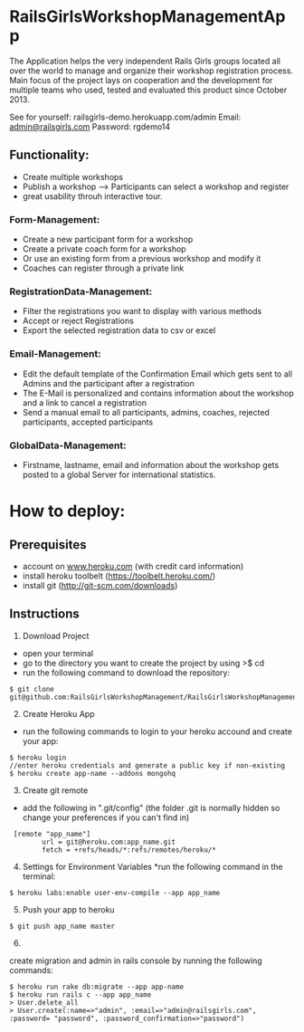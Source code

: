 # RailsGirlsWorkshopManagementApp

The Application helps the very independent Rails Girls groups located all over the world to manage and organize their workshop registration process. Main focus of the project lays on cooperation and the development for multiple teams who used, tested and evaluated this product since October 2013.

See for yourself: railsgirls-demo.herokuapp.com/admin
Email: admin@railsgirls.com
Password: rgdemo14

## Functionality:

- Create multiple workshops
- Publish a workshop --> Participants can select a workshop and register
- great usability throuh interactive tour.

### Form-Management:
- Create a new participant form for a workshop
- Create a private coach form for a workshop
- Or use an existing form from a previous workshop and modify it
- Coaches can register through a private link

### RegistrationData-Management:
- Filter the registrations you want to display with various methods
- Accept or reject Registrations
- Export the selected registration data to csv or excel

### Email-Management:
- Edit the default template of the Confirmation Email which gets sent to all Admins and the participant after a registration
- The E-Mail is personalized and contains information about the workshop and a link to cancel a registration
- Send a manual email to all participants, admins, coaches, rejected participants, accepted participants

### GlobalData-Management:
- Firstname, lastname, email and information about the workshop gets posted to a global Server for international statistics.


# How to deploy:

## Prerequisites

- account on www.heroku.com (with credit card information)
- install heroku toolbelt (https://toolbelt.heroku.com/)
- install git (http://git-scm.com/downloads)


## Instructions
1. Download Project
  * open your terminal
  * go to the directory you want to create the project by using >$ cd
  * run the following command to download the repository:

```
$ git clone git@github.com:RailsGirlsWorkshopManagement/RailsGirlsWorkshopManagementApp.git
```

2. Create Heroku App
  * run the following commands to login to your heroku accound and create your app:

```
$ heroku login
//enter heroku credentials and generate a public key if non-existing
$ heroku create app-name --addons mongohq
```


3. Create git remote
  * add the following in ".git/config" (the folder .git is normally hidden so change your preferences if you can't find in)

```
 [remote "app_name"]
        url = git@heroku.com:app_name.git
        fetch = +refs/heads/*:refs/remotes/heroku/*
```

4. Settings for Environment Variables
  *run the following command in the terminal:

```
$ heroku labs:enable user-env-compile --app app_name
```

5. Push your app to heroku

```
$ git push app_name master
```

6.
create migration and admin in rails console by running the following commands:

```
$ heroku run rake db:migrate --app app-name
$ heroku run rails c --app app_name
> User.delete_all
> User.create(:name=>"admin", :email=>"admin@railsgirls.com", :password= "password", :password_confirmation=>"password")
```